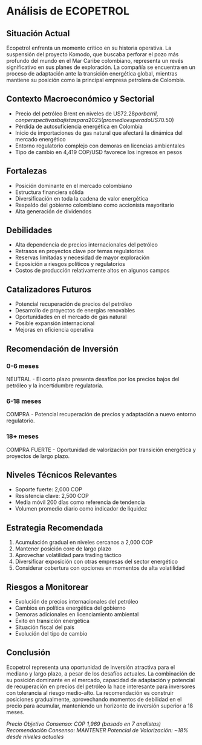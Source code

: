 # Análisis de ECOPETROL

## Situación Actual

Ecopetrol enfrenta un momento crítico en su historia operativa. La suspensión del proyecto Komodo, que buscaba perforar el pozo más profundo del mundo en el Mar Caribe colombiano, representa un revés significativo en sus planes de exploración. La compañía se encuentra en un proceso de adaptación ante la transición energética global, mientras mantiene su posición como la principal empresa petrolera de Colombia.

## Contexto Macroeconómico y Sectorial

- Precio del petróleo Brent en niveles de US$72.28 por barril, con perspectivas bajistas para 2025 (promedio esperado US$70.50)
- Pérdida de autosuficiencia energética en Colombia
- Inicio de importaciones de gas natural que afectará la dinámica del mercado energético
- Entorno regulatorio complejo con demoras en licencias ambientales
- Tipo de cambio en 4,419 COP/USD favorece los ingresos en pesos

## Fortalezas

- Posición dominante en el mercado colombiano
- Estructura financiera sólida
- Diversificación en toda la cadena de valor energética
- Respaldo del gobierno colombiano como accionista mayoritario
- Alta generación de dividendos

## Debilidades

- Alta dependencia de precios internacionales del petróleo
- Retrasos en proyectos clave por temas regulatorios
- Reservas limitadas y necesidad de mayor exploración
- Exposición a riesgos políticos y regulatorios
- Costos de producción relativamente altos en algunos campos

## Catalizadores Futuros

- Potencial recuperación de precios del petróleo
- Desarrollo de proyectos de energías renovables
- Oportunidades en el mercado de gas natural
- Posible expansión internacional
- Mejoras en eficiencia operativa

## Recomendación de Inversión

### 0-6 meses

NEUTRAL - El corto plazo presenta desafíos por los precios bajos del petróleo y la incertidumbre regulatoria.

### 6-18 meses

COMPRA - Potencial recuperación de precios y adaptación a nuevo entorno regulatorio.

### 18+ meses

COMPRA FUERTE - Oportunidad de valorización por transición energética y proyectos de largo plazo.

## Niveles Técnicos Relevantes

- Soporte fuerte: 2,000 COP
- Resistencia clave: 2,500 COP
- Media móvil 200 días como referencia de tendencia
- Volumen promedio diario como indicador de liquidez

## Estrategia Recomendada

1. Acumulación gradual en niveles cercanos a 2,000 COP
2. Mantener posición core de largo plazo
3. Aprovechar volatilidad para trading táctico
4. Diversificar exposición con otras empresas del sector energético
5. Considerar cobertura con opciones en momentos de alta volatilidad

## Riesgos a Monitorear

- Evolución de precios internacionales del petróleo
- Cambios en política energética del gobierno
- Demoras adicionales en licenciamiento ambiental
- Éxito en transición energética
- Situación fiscal del país
- Evolución del tipo de cambio

## Conclusión

Ecopetrol representa una oportunidad de inversión atractiva para el mediano y largo plazo, a pesar de los desafíos actuales. La combinación de su posición dominante en el mercado, capacidad de adaptación y potencial de recuperación en precios del petróleo la hace interesante para inversores con tolerancia al riesgo medio-alto. La recomendación es construir posiciones gradualmente, aprovechando momentos de debilidad en el precio para acumular, manteniendo un horizonte de inversión superior a 18 meses.

_Precio Objetivo Consenso: COP 1,969 (basado en 7 analistas)_
_Recomendación Consenso: MANTENER_
_Potencial de Valorización: ~18% desde niveles actuales_
